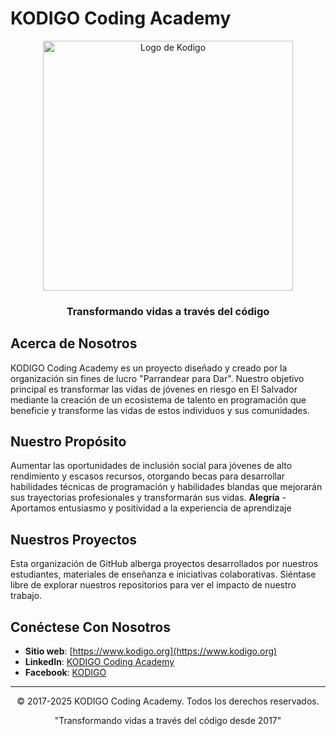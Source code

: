# KODIGO Coding Academy

<div align="center">
  <img src="" alt="Logo de Kodigo" width="400"/>
  <h3>Transformando vidas a través del código</h3>
</div>

## Acerca de Nosotros

KODIGO Coding Academy es un proyecto diseñado y creado por la organización sin fines de lucro "Parrandear para Dar". Nuestro objetivo principal es transformar las vidas de jóvenes en riesgo en El Salvador mediante la creación de un ecosistema de talento en programación que beneficie y transforme las vidas de estos individuos y sus comunidades.

## Nuestro Propósito

Aumentar las oportunidades de inclusión social para jóvenes de alto rendimiento y escasos recursos, otorgando becas para desarrollar habilidades técnicas de programación y habilidades blandas que mejorarán sus trayectorias profesionales y transformarán sus vidas.
 **Alegría** - Aportamos entusiasmo y positividad a la experiencia de aprendizaje

## Nuestros Proyectos

Esta organización de GitHub alberga proyectos desarrollados por nuestros estudiantes, materiales de enseñanza e iniciativas colaborativas. Siéntase libre de explorar nuestros repositorios para ver el impacto de nuestro trabajo.

## Conéctese Con Nosotros

- **Sitio web**: [https://www.kodigo.org](https://www.kodigo.org)
- **LinkedIn**: [KODIGO Coding Academy](https://www.linkedin.com/company/kod1go/about/)
- **Facebook**: [KODIGO](https://www.facebook.com/KODIGO.ORG/)

---

<div align="center">
  <p>© 2017-2025 KODIGO Coding Academy. Todos los derechos reservados.</p>
  <p>"Transformando vidas a través del código desde 2017"</p>
</div>

